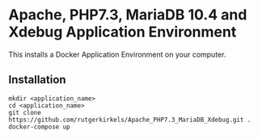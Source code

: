 # Apache, PHP7.3, MariaDB 10.4 and Xdebug Application Environment

This installs a Docker Application Environment on your computer.

## Installation
```
mkdir <application_name>
cd <application_name>
git clone https://github.com/rutgerkirkels/Apache_PHP7.3_MariaDB_Xdebug.git .
docker-compose up
```